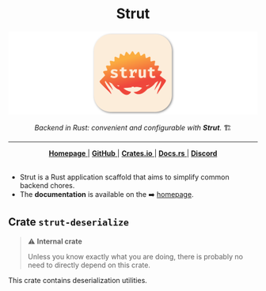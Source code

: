 <h1 align="center">Strut</h1>

![Strut: convenient Rust backend](https://raw.githubusercontent.com/strut-rs/strut/main/assets/splash.svg)

<div align="center">
    <em>Backend in Rust: convenient and configurable with <strong>Strut</strong>.</em> 🏗️
</div>

<hr />

<div align="center">
    <a href="https://strut.rs">
        <strong>Homepage</strong>
    </a>
    <span> | </span>
    <a href="https://github.com/strut-rs/strut">
        <strong>GitHub</strong>
    </a>
    <span> | </span>
    <a href="https://crates.io/crates/strut">
        <strong>Crates.io</strong>
    </a>
    <span> | </span>
    <a href="https://docs.rs/strut/latest">
        <strong>Docs.rs</strong>
    </a>
    <span> | </span>
    <a href="https://discord.gg/KNkJuMkY">
        <strong>Discord</strong>
    </a>
</div>

<br />

- Strut is a Rust application scaffold that aims to simplify common backend chores.
- The **documentation** is available on the ➡️ [homepage](https://strut.rs).

## Crate `strut-deserialize`

> ⚠️ **Internal crate**
>
> Unless you know exactly what you are doing, there is probably no need to directly depend on this crate.

This crate contains deserialization utilities.
